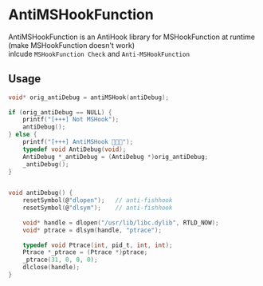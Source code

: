 # AntiMSHookFunction


AntiMSHookFunction is an AntiHook library for MSHookFunction at runtime (make MSHookFunction doesn't work)    
inlcude `MSHookFunction Check` and `Anti-MSHookFunction`

## Usage 

```c
void* orig_antiDebug = antiMSHook(antiDebug);
    
if (orig_antiDebug == NULL) {
    printf("[+++] Not MSHook");
    antiDebug();
} else {
    printf("[+++] AntiMSHook 🚀🚀🚀");
    typedef void AntiDebug(void);
    AntiDebug *_antiDebug = (AntiDebug *)orig_antiDebug;
    _antiDebug();
}


void antiDebug() {
    resetSymbol(@"dlopen");   // anti-fishhook
    resetSymbol(@"dlsym");    // anti-fishhook
    
    void* handle = dlopen("/usr/lib/libc.dylib", RTLD_NOW);
    void* ptrace = dlsym(handle, "ptrace");
    
    typedef void Ptrace(int, pid_t, int, int);
    Ptrace *_ptrace = (Ptrace *)ptrace;
    _ptrace(31, 0, 0, 0);
    dlclose(handle);
}

```
